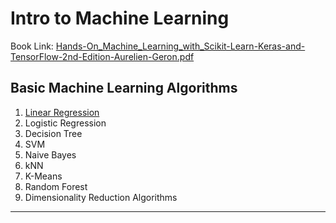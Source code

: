 # Intro to Machine Learning

Book Link:
[Hands-On_Machine_Learning_with_Scikit-Learn-Keras-and-TensorFlow-2nd-Edition-Aurelien-Geron.pdf
](http://14.139.161.31/OddSem-0822-1122/Hands-On_Machine_Learning_with_Scikit-Learn-Keras-and-TensorFlow-2nd-Edition-Aurelien-Geron.pdf)

## Basic Machine Learning Algorithms

1. [Linear Regression](https://medium.com/analytics-vidhya/understanding-linear-regression-in-depth-intuition-6c9f3b1cbb51)
2. Logistic Regression
3. Decision Tree
4. SVM
5. Naive Bayes
6. kNN
7. K-Means
8. Random Forest
9. Dimensionality Reduction Algorithms

---


